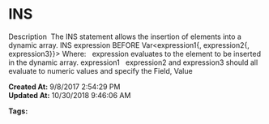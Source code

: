 # INS

Description  The INS statement allows the insertion of elements into a dynamic array. INS expression BEFORE Var&lt;expression1{, expression2{, expression3}}&gt; Where:   expression evaluates to the element to be inserted in the dynamic array. expression1   expression2 and expression3 should all evaluate to numeric values and specify the Field, Value  

**Created At:** 9/8/2017 2:54:29 PM  
**Updated At:** 10/30/2018 9:46:06 AM  

**Tags:**
<badge text='dynamic array' vertical='middle' />
